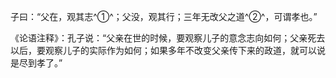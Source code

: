 子曰：“父在，观其志^①^；父没，观其行；三年无改父之道^②^，可谓孝也。”

《论语注释》：孔子说：“父亲在世的时候，要观察儿子的意念志向如何；父亲死去以后，要观察儿子的实际作为如何；如果多年不改变父亲传下来的政道，就可以说是尽到孝了。”